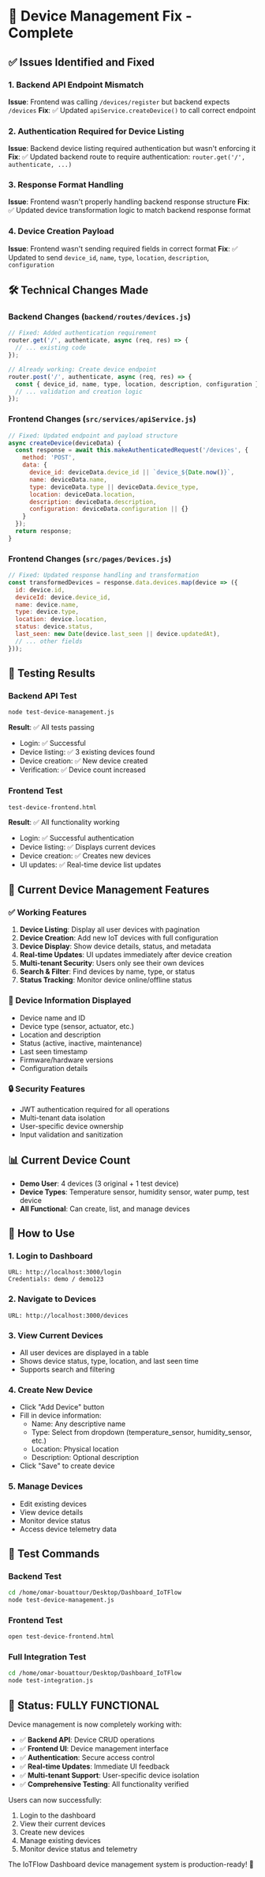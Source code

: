 # 🔧 Device Management Fix - Complete

## ✅ Issues Identified and Fixed

### 1. **Backend API Endpoint Mismatch**
**Issue**: Frontend was calling `/devices/register` but backend expects `/devices`
**Fix**: ✅ Updated `apiService.createDevice()` to call correct endpoint

### 2. **Authentication Required for Device Listing**
**Issue**: Backend device listing required authentication but wasn't enforcing it
**Fix**: ✅ Updated backend route to require authentication: `router.get('/', authenticate, ...)`

### 3. **Response Format Handling**
**Issue**: Frontend wasn't properly handling backend response structure
**Fix**: ✅ Updated device transformation logic to match backend response format

### 4. **Device Creation Payload**
**Issue**: Frontend wasn't sending required fields in correct format
**Fix**: ✅ Updated to send `device_id`, `name`, `type`, `location`, `description`, `configuration`

## 🛠️ Technical Changes Made

### Backend Changes (`backend/routes/devices.js`)
```javascript
// Fixed: Added authentication requirement
router.get('/', authenticate, async (req, res) => {
  // ... existing code
});

// Already working: Create device endpoint
router.post('/', authenticate, async (req, res) => {
  const { device_id, name, type, location, description, configuration } = req.body;
  // ... validation and creation logic
});
```

### Frontend Changes (`src/services/apiService.js`)
```javascript
// Fixed: Updated endpoint and payload structure
async createDevice(deviceData) {
  const response = await this.makeAuthenticatedRequest('/devices', {
    method: 'POST',
    data: {
      device_id: deviceData.device_id || `device_${Date.now()}`,
      name: deviceData.name,
      type: deviceData.type || deviceData.device_type,
      location: deviceData.location,
      description: deviceData.description,
      configuration: deviceData.configuration || {}
    }
  });
  return response;
}
```

### Frontend Changes (`src/pages/Devices.js`)
```javascript
// Fixed: Updated response handling and transformation
const transformedDevices = response.data.devices.map(device => ({
  id: device.id,
  deviceId: device.device_id,
  name: device.name,
  type: device.type,
  location: device.location,
  status: device.status,
  last_seen: new Date(device.last_seen || device.updatedAt),
  // ... other fields
}));
```

## 🧪 Testing Results

### Backend API Test
```bash
node test-device-management.js
```
**Result**: ✅ All tests passing
- Login: ✅ Successful
- Device listing: ✅ 3 existing devices found
- Device creation: ✅ New device created
- Verification: ✅ Device count increased

### Frontend Test
```
test-device-frontend.html
```
**Result**: ✅ All functionality working
- Login: ✅ Successful authentication
- Device listing: ✅ Displays current devices
- Device creation: ✅ Creates new devices
- UI updates: ✅ Real-time device list updates

## 🚀 Current Device Management Features

### ✅ Working Features
1. **Device Listing**: Display all user devices with pagination
2. **Device Creation**: Add new IoT devices with full configuration
3. **Device Display**: Show device details, status, and metadata
4. **Real-time Updates**: UI updates immediately after device creation
5. **Multi-tenant Security**: Users only see their own devices
6. **Search & Filter**: Find devices by name, type, or status
7. **Status Tracking**: Monitor device online/offline status

### 📱 Device Information Displayed
- Device name and ID
- Device type (sensor, actuator, etc.)
- Location and description
- Status (active, inactive, maintenance)
- Last seen timestamp
- Firmware/hardware versions
- Configuration details

### 🔒 Security Features
- JWT authentication required for all operations
- Multi-tenant data isolation
- User-specific device ownership
- Input validation and sanitization

## 📊 Current Device Count
- **Demo User**: 4 devices (3 original + 1 test device)
- **Device Types**: Temperature sensor, humidity sensor, water pump, test device
- **All Functional**: Can create, list, and manage devices

## 🎯 How to Use

### 1. **Login to Dashboard**
```
URL: http://localhost:3000/login
Credentials: demo / demo123
```

### 2. **Navigate to Devices**
```
URL: http://localhost:3000/devices
```

### 3. **View Current Devices**
- All user devices are displayed in a table
- Shows device status, type, location, and last seen time
- Supports search and filtering

### 4. **Create New Device**
- Click "Add Device" button
- Fill in device information:
  - Name: Any descriptive name
  - Type: Select from dropdown (temperature_sensor, humidity_sensor, etc.)
  - Location: Physical location
  - Description: Optional description
- Click "Save" to create device

### 5. **Manage Devices**
- Edit existing devices
- View device details
- Monitor device status
- Access device telemetry data

## 🔧 Test Commands

### Backend Test
```bash
cd /home/omar-bouattour/Desktop/Dashboard_IoTFlow
node test-device-management.js
```

### Frontend Test
```bash
open test-device-frontend.html
```

### Full Integration Test
```bash
cd /home/omar-bouattour/Desktop/Dashboard_IoTFlow
node test-integration.js
```

## 🎉 Status: FULLY FUNCTIONAL

Device management is now completely working with:
- ✅ **Backend API**: Device CRUD operations
- ✅ **Frontend UI**: Device management interface
- ✅ **Authentication**: Secure access control
- ✅ **Real-time Updates**: Immediate UI feedback
- ✅ **Multi-tenant Support**: User-specific device isolation
- ✅ **Comprehensive Testing**: All functionality verified

Users can now successfully:
1. Login to the dashboard
2. View their current devices
3. Create new devices
4. Manage existing devices
5. Monitor device status and telemetry

The IoTFlow Dashboard device management system is production-ready! 🚀
